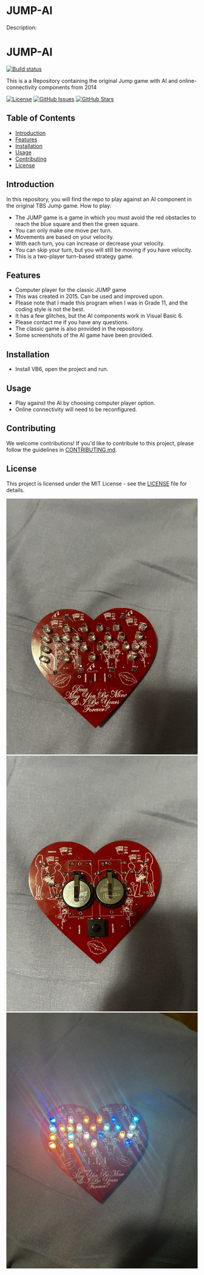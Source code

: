 # JUMP-AI



Description:


# JUMP-AI
[![Build status](https://ci.appveyor.com/api/projects/status/yc3leb1t5t6ue01i?svg=true)]()

This is a a Repository containing the original Jump game with AI and online-connectivity components from 2014 

[![License](https://img.shields.io/badge/License-GNU%20GPL-blue.svg)](https://opensource.org/licenses/MIT)
[![GitHub Issues](https://img.shields.io/github/issues/VoarL/JUMP-AI.svg)](https://github.com/VoarL/Love-PCB/issues)
[![GitHub Stars](https://img.shields.io/github/stars/VoarL/JUMP-AI.svg)](https://github.com/VoarL/Love-PCB/stargazers)

## Table of Contents

- [Introduction](#introduction)
- [Features](#features)
- [Installation](#installation)
- [Usage](#usage)
- [Contributing](#contributing)
- [License](#license)

## Introduction

In this repository, you will find the repo to play against an AI component in the original TBS Jump game.
How to play:
- The JUMP game is a game in which you must avoid the red obstacles to reach the blue square and then the green square. 
- You can only make one move per turn.  
- Movements are based on your velocity. 
- With each turn, you can increase or decrease your velocity.
- You can skip your turn, but you will still be moving if you have velocity. 
- This is a two-player turn-based strategy game.


## Features

- Computer player for the classic JUMP game
- This was created in 2015. Can be used and improved upon.
- Please note that I made this program when I was in Grade 11, and the coding style is not the best.
- It has a few glitches, but the AI components work in Visual Basic 6. 
- Please contact me if you have any questions.
- The classic game is also provided in the repository. 
- Some screenshots of the AI game have been provided.

## Installation

- Install VB6, open the project and run.
  
## Usage

- Play against the AI by choosing computer player option.
- Online connectivity will need to be reconfigured.
  
## Contributing

We welcome contributions! If you'd like to contribute to this project, please follow the guidelines in [CONTRIBUTING.md](CONTRIBUTING.md).

## License

This project is licensed under the MIT License - see the [LICENSE](LICENSE) file for details.

![alt text](https://github.com/VoarL/Love-PCB/blob/main/Images/IMG_5739.jpg?raw=true)
![alt text](https://github.com/VoarL/Love-PCB/blob/main/Images/IMG_5738.jpg?raw=true)
![alt text](https://github.com/VoarL/Love-PCB/blob/main/Images/IMG_5740.jpg?raw=true)


